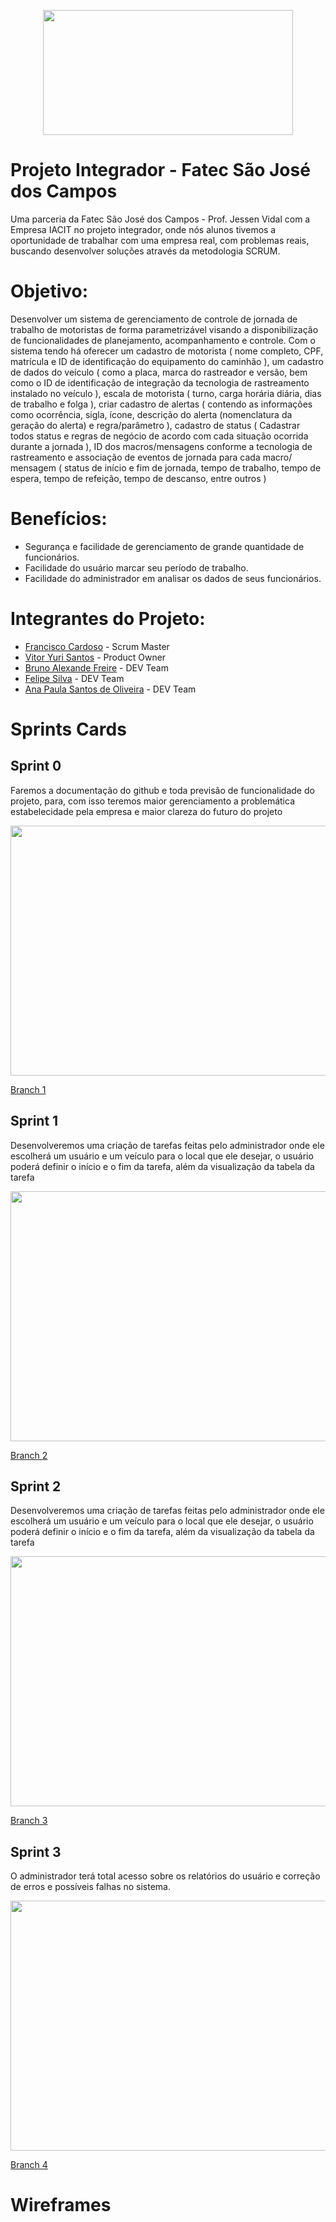 <p align="center">
  <img src="https://github.com/Vitor-y/Projeto-Integrador/blob/main/Img-Projeto/Logo_Fatec.jpg" width="400px" height="200px"/></p>

# Projeto Integrador - Fatec São José dos Campos
Uma parceria da Fatec São José dos Campos - Prof. Jessen Vidal com a Empresa IACIT no projeto integrador, onde nós alunos tivemos a oportunidade de trabalhar com uma empresa real, com problemas reais, buscando desenvolver soluções através da metodologia SCRUM.

# Objetivo: 
Desenvolver um sistema de gerenciamento de controle de jornada de trabalho de motoristas de forma parametrizável visando a disponibilização de funcionalidades de planejamento, acompanhamento e controle. Com o sistema tendo há oferecer um cadastro de motorista ( nome completo, CPF, matrícula e ID de identificação do equipamento do caminhão ), um cadastro de dados do veículo ( como a placa, marca do rastreador e versão, bem como o ID de identificação de integração da tecnologia de rastreamento instalado no veículo ), escala de motorista ( turno, carga horária diária, dias de trabalho e folga ), criar cadastro de alertas ( contendo as informações como ocorrência, sigla, ícone, descrição do alerta (nomenclatura da geração do alerta) e regra/parâmetro ), cadastro de status ( Cadastrar todos status e regras de negócio de acordo com cada situação ocorrida durante a jornada ), ID dos macros/mensagens conforme a tecnologia de rastreamento e associação de eventos de jornada para cada macro/ mensagem ( status de início e fim de jornada, tempo de trabalho, tempo de espera, tempo de refeição, tempo de descanso, entre outros )

# Benefícios: 
- Segurança e facilidade de gerenciamento de grande quantidade de funcionários.
- Facilidade do usuário marcar seu período de trabalho.
- Facilidade do administrador em analisar os dados de seus funcionários.

# Integrantes do Projeto:
- [Francisco Cardoso](https://github.com/fCardosoNeto) - Scrum Master 
- [Vitor Yuri Santos](https://guthub.com/Vitor-y) - Product Owner
- [Bruno Alexande Freire](https://github.com/brunofreire2001) - DEV Team
- [Felipe Silva](https://github.com/Felipe-Silva2002) - DEV Team
- [Ana Paula Santos de Oliveira](https://github.com/AnaPaulaSOliveira) - DEV Team

# Sprints Cards

## Sprint 0

Faremos a documentação do github e toda previsão de funcionalidade do projeto, para, com isso teremos maior gerenciamento a problemática estabelecidade pela empresa e maior clareza do futuro do projeto

<img src="https://github.com/Vitor-y/Projeto-Integrador/blob/main/Img-Projeto/Cards/Card_1.png" width="750px" height="400px"/></p>

[Branch 1](link)

## Sprint 1

Desenvolveremos uma criação de tarefas feitas pelo administrador onde ele escolherá um usuário e um veículo para o local que ele desejar, o usuário poderá definir o início e o fim da tarefa, além da visualização da tabela da tarefa

<img src="https://github.com/Vitor-y/Projeto-Integrador/blob/main/Img-Projeto/Cards/Card_2.png" width="750px" height="400px"/></p>

[Branch 2](link)

## Sprint 2

Desenvolveremos uma criação de tarefas feitas pelo administrador onde ele escolherá um usuário e um veículo para o local que ele desejar, o usuário poderá definir o início e o fim da tarefa, além da visualização da tabela da tarefa 

<img src="https://github.com/Vitor-y/Projeto-Integrador/blob/main/Img-Projeto/Cards/Card_3.png" width="750px" height="400px"/></p>

[Branch 3](link)

## Sprint 3

O administrador terá total acesso sobre os relatórios do usuário e correção de erros e possíveis falhas no sistema.

<img src="" width="750px" height="400px"/></p>

[Branch 4](link)

# Wireframes
